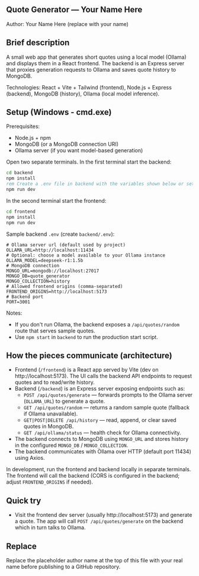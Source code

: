 ## Quote Generator — Your Name Here

Author: Your Name Here (replace with your name)

## Brief description

A small web app that generates short quotes using a local model (Ollama) and displays them in a React frontend. The backend is an Express server that proxies generation requests to Ollama and saves quote history to MongoDB.

Technologies: React + Vite + Tailwind (frontend), Node.js + Express (backend), MongoDB (history), Ollama (local model inference).

## Setup (Windows - cmd.exe)

Prerequisites:
- Node.js + npm
- MongoDB (or a MongoDB connection URI)
- Ollama server (if you want model-based generation)

Open two separate terminals. In the first terminal start the backend:

```cmd
cd backend
npm install
rem Create a .env file in backend with the variables shown below or set them in your environment
npm run dev
```

In the second terminal start the frontend:

```cmd
cd frontend
npm install
npm run dev
```

Sample backend `.env` (create `backend/.env`):

```
# Ollama server url (default used by project)
OLLAMA_URL=http://localhost:11434
# Optional: choose a model available to your Ollama instance
OLLAMA_MODEL=deepseek-r1:1.5b
# MongoDB connection
MONGO_URL=mongodb://localhost:27017
MONGO_DB=quote_generator
MONGO_COLLECTION=history
# Allowed frontend origins (comma-separated)
FRONTEND_ORIGINS=http://localhost:5173
# Backend port
PORT=3001
```

Notes:
- If you don't run Ollama, the backend exposes a `/api/quotes/random` route that serves sample quotes.
- Use `npm start` in `backend` to run the production start script.

## How the pieces communicate (architecture)

- Frontend (`/frontend`) is a React app served by Vite (dev on http://localhost:5173). The UI calls the backend API endpoints to request quotes and to read/write history.
- Backend (`/backend`) is an Express server exposing endpoints such as:
  - `POST /api/quotes/generate` — forwards prompts to the Ollama server (`OLLAMA_URL`) to generate a quote.
  - `GET /api/quotes/random` — returns a random sample quote (fallback if Ollama unavailable).
  - `GET|POST|DELETE /api/history` — read, append, or clear saved quotes in MongoDB.
  - `GET /api/ollama/status` — health check for Ollama connectivity.
- The backend connects to MongoDB using `MONGO_URL` and stores history in the configured `MONGO_DB` / `MONGO_COLLECTION`.
- The backend communicates with Ollama over HTTP (default port 11434) using Axios.

In development, run the frontend and backend locally in separate terminals. The frontend will call the backend (CORS is configured in the backend; adjust `FRONTEND_ORIGINS` if needed).

## Quick try

- Visit the frontend dev server (usually http://localhost:5173) and generate a quote. The app will call `POST /api/quotes/generate` on the backend which in turn talks to Ollama.

## Replace

Replace the placeholder author name at the top of this file with your real name before publishing to a GitHub repository.
